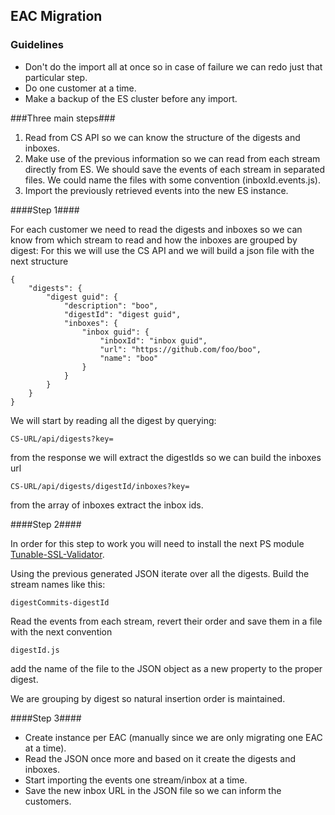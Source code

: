 ## EAC Migration ##

### Guidelines ###
* Don't do the import all at once so in case of failure we can redo just that particular step.
* Do one customer at a time.
* Make a backup of the ES cluster before any import.

###Three main steps###

1. Read from CS API so we can know the structure of the digests and inboxes.
2. Make use of the previous information so we can read from each stream directly from ES. We should save the events of each stream in separated files. We could name the files with some convention (inboxId.events.js).
3. Import the previously retrieved events into the new ES instance.


####Step 1####

For each customer we need to read the digests and inboxes so we can know from which stream to read and how the inboxes are grouped by digest:
For this we will use the CS API and we will build a json file with the next structure

	{
		"digests": {
			"digest guid": {
				"description": "boo",
				"digestId": "digest guid",
				"inboxes": {
					"inbox guid": {
						"inboxId": "inbox guid",
						"url": "https://github.com/foo/boo",
						"name": "boo"          
					}
				}      
			}
		}
	}

We will start by reading all the digest by querying:

    CS-URL/api/digests?key=

from the response we will extract the digestIds so we can build the inboxes url

    CS-URL/api/digests/digestId/inboxes?key=

from the array of inboxes extract the inbox ids.


####Step 2####

In order for this step to work you will need to install the next PS module [Tunable-SSL-Validator](https://github.com/Jaykul/Tunable-SSL-Validator).

Using the previous generated JSON iterate over all the digests. Build the stream names like this: 

	digestCommits-digestId 

Read the events from each stream, revert their order and save them in a file with the next convention

    digestId.js

add the name of the file to the JSON object as a new property to the proper digest.

We are grouping by digest so natural insertion order is maintained.

####Step 3####

* Create instance per EAC (manually since we are only migrating one EAC at a time).
* Read the JSON once more and based on it create the digests and inboxes.
* Start importing the events one stream/inbox at a time.
* Save the new inbox URL in the JSON file so we can inform the customers.